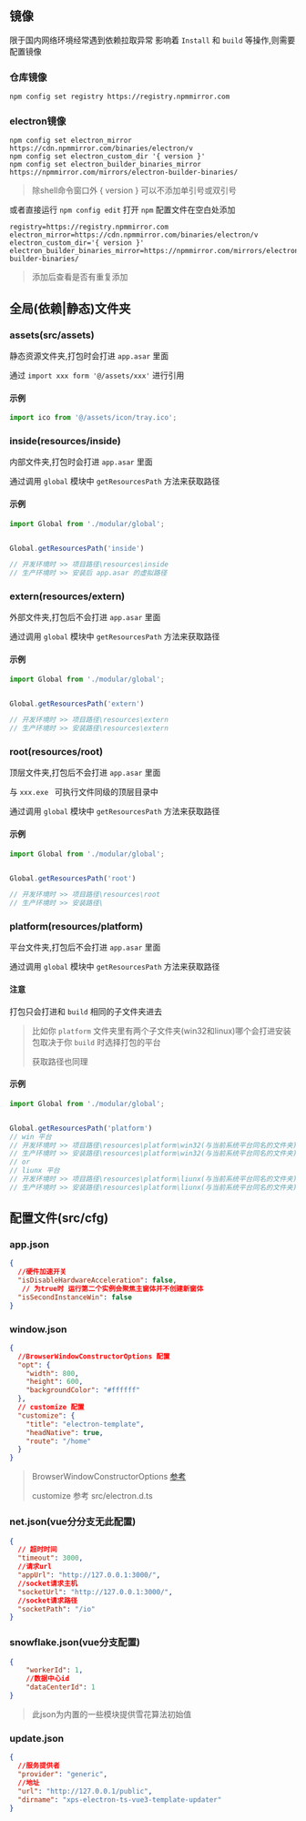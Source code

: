 ## 镜像

限于国内网络环境经常遇到依赖拉取异常 影响着 `Install` 和 `build` 等操作,则需要配置镜像

### 仓库镜像

```shell
npm config set registry https://registry.npmmirror.com
```

### electron镜像

```shell
npm config set electron_mirror https://cdn.npmmirror.com/binaries/electron/v
npm config set electron_custom_dir '{ version }'
npm config set electron_builder_binaries_mirror https://npmmirror.com/mirrors/electron-builder-binaries/
```

> 除shell命令窗口外 { version } 可以不添加单引号或双引号

或者直接运行 `npm config edit` 打开 `npm` 配置文件在空白处添加

```
registry=https://registry.npmmirror.com
electron_mirror=https://cdn.npmmirror.com/binaries/electron/v
electron_custom_dir='{ version }'
electron_builder_binaries_mirror=https://npmmirror.com/mirrors/electron-builder-binaries/
```

> 添加后查看是否有重复添加



## 全局(依赖|静态)文件夹

### assets(src/assets)

静态资源文件夹,打包时会打进 `app.asar` 里面

通过 ``import xxx form '@/assets/xxx'`` 进行引用

#### 示例

```ts
import ico from '@/assets/icon/tray.ico';
```



### inside(resources/inside)

内部文件夹,打包时会打进 `app.asar` 里面

通过调用 `global` 模块中 `getResourcesPath` 方法来获取路径

#### 示例

```ts
import Global from './modular/global';


Global.getResourcesPath('inside') 

// 开发环境时 >> 项目路径\resources\inside
// 生产环境时 >> 安装后 app.asar 的虚拟路径
```




### extern(resources/extern)

外部文件夹,打包后不会打进 `app.asar` 里面

通过调用 `global` 模块中 `getResourcesPath` 方法来获取路径

#### 示例

```ts
import Global from './modular/global';


Global.getResourcesPath('extern') 

// 开发环境时 >> 项目路径\resources\extern
// 生产环境时 >> 安装路径\resources\extern
```



### root(resources/root)

顶层文件夹,打包后不会打进 `app.asar` 里面 

与 `xxx.exe ` 可执行文件同级的顶层目录中

通过调用 `global` 模块中 `getResourcesPath` 方法来获取路径

#### 示例

```ts
import Global from './modular/global';


Global.getResourcesPath('root') 

// 开发环境时 >> 项目路径\resources\root
// 生产环境时 >> 安装路径\
```



### platform(resources/platform)

平台文件夹,打包后不会打进 `app.asar` 里面 

通过调用 `global` 模块中 `getResourcesPath` 方法来获取路径

#### 注意

打包只会打进和 `build` 相同的子文件夹进去

> 比如你 `platform` 文件夹里有两个子文件夹(win32和linux)哪个会打进安装包取决于你 `build` 时选择打包的平台
>
> 获取路径也同理

#### 示例

```ts
import Global from './modular/global';


Global.getResourcesPath('platform') 
// win 平台
// 开发环境时 >> 项目路径\resources\platform\win32(与当前系统平台同名的文件夹)
// 生产环境时 >> 安装路径\resources\platform\win32(与当前系统平台同名的文件夹)
// or
// liunx 平台
// 开发环境时 >> 项目路径\resources\platform\liunx(与当前系统平台同名的文件夹)
// 生产环境时 >> 安装路径\resources\platform\liunx(与当前系统平台同名的文件夹)
```




## 配置文件(src/cfg)

### app.json 

```json
{
  //硬件加速开关  
  "isDisableHardwareAcceleration": false,
   // 为true时 运行第二个实例会聚焦主窗体并不创建新窗体
  "isSecondInstanceWin": false
}
```



### window.json

```json
{
  //BrowserWindowConstructorOptions 配置
  "opt": {
    "width": 800,
    "height": 600,
    "backgroundColor": "#ffffff"
  },
  // customize 配置
  "customize": {
    "title": "electron-template",
    "headNative": true,
    "route": "/home"
  }
}
```

> BrowserWindowConstructorOptions [参考](https://www.electronjs.org/zh/docs/latest/api/browser-window#new-browserwindowoptions)
>
> customize 参考 src/electron.d.ts



### net.json(vue分分支无此配置)
```json
{
  // 超时时间
  "timeout": 3000,
  //请求url
  "appUrl": "http://127.0.0.1:3000/",
  //socket请求主机 
  "socketUrl": "http://127.0.0.1:3000/",
  //socket请求路径  
  "socketPath": "/io"
}
```



### snowflake.json(vue分支配置)

```json
{
    "workerId": 1,
    //数据中心id
    "dataCenterId": 1
}
```

> 此json为内置的一些模块提供雪花算法初始值



### update.json

```json
{
  //服务提供者
  "provider": "generic",
  //地址
  "url": "http://127.0.0.1/public",
  "dirname": "xps-electron-ts-vue3-template-updater"
}
```



